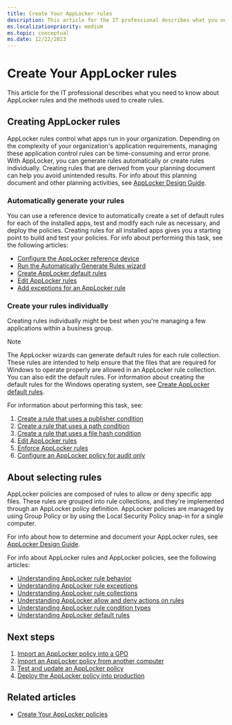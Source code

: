 ```yaml
---
title: Create Your AppLocker rules
description: This article for the IT professional describes what you need to know about AppLocker rules and the methods that you can to create rules.
ms.localizationpriority: medium
ms.topic: conceptual
ms.date: 12/22/2023
---
```


# Create Your AppLocker rules

This article for the IT professional describes what you need to know about AppLocker rules and the methods used to create rules.

## Creating AppLocker rules

AppLocker rules control what apps run in your organization. Depending on the complexity of your organization's application requirements, managing these application control rules can be time-consuming and error prone. With AppLocker, you can generate rules automatically or create rules individually. Creating rules that are derived from your planning document can help you avoid unintended results. For info about this planning document and other planning activities, see [AppLocker Design Guide](applocker-policies-design-guide.md).

### Automatically generate your rules

You can use a reference device to automatically create a set of default rules for each of the installed apps, test and modify each rule as necessary, and deploy the policies. Creating rules for all installed apps gives you a starting point to build and test your policies. For info about performing this task, see the following articles:

- [Configure the AppLocker reference device](configure-the-appLocker-reference-device.md)
- [Run the Automatically Generate Rules wizard](run-the-automatically-generate-rules-wizard.md)
- [Create AppLocker default rules](create-applocker-default-rules.md)
- [Edit AppLocker rules](edit-applocker-rules.md)
- [Add exceptions for an AppLocker rule](configure-exceptions-for-an-applocker-rule.md)

### Create your rules individually

Creating rules individually might be best when you're managing a few applications within a business group.

> [!NOTE]
> The AppLocker wizards can generate default rules for each rule collection. These rules are intended to help ensure that the files that are required for Windows to operate properly are allowed in an AppLocker rule collection. You can also edit the default rules. For information about creating the default rules for the Windows operating system, see [Create AppLocker default rules](create-applocker-default-rules.md).

For information about performing this task, see:

1. [Create a rule that uses a publisher condition](create-a-rule-that-uses-a-publisher-condition.md)
2. [Create a rule that uses a path condition](create-a-rule-that-uses-a-path-condition.md)
3. [Create a rule that uses a file hash condition](create-a-rule-that-uses-a-file-hash-condition.md)
4. [Edit AppLocker rules](edit-applocker-rules.md)
5. [Enforce AppLocker rules](enforce-applocker-rules.md)
6. [Configure an AppLocker policy for audit only](configure-an-applocker-policy-for-audit-only.md)

## About selecting rules

AppLocker policies are composed of rules to allow or deny specific app files. These rules are grouped into rule collections, and they're implemented through an AppLocker policy definition. AppLocker policies are managed by using Group Policy or by using the Local Security Policy snap-in for a single computer.

For info about how to determine and document your AppLocker rules, see [AppLocker Design Guide](applocker-policies-design-guide.md).

For info about AppLocker rules and AppLocker policies, see the following articles:

- [Understanding AppLocker rule behavior](understanding-applocker-rule-behavior.md)
- [Understanding AppLocker rule exceptions](understanding-applocker-rule-exceptions.md)
- [Understanding AppLocker rule collections](understanding-applocker-rule-collections.md)
- [Understanding AppLocker allow and deny actions on rules](understanding-applocker-allow-and-deny-actions-on-rules.md)
- [Understanding AppLocker rule condition types](understanding-applocker-rule-condition-types.md)
- [Understanding AppLocker default rules](understanding-applocker-default-rules.md)

## Next steps

1. [Import an AppLocker policy into a GPO](import-an-applocker-policy-into-a-gpo.md)
2. [Import an AppLocker policy from another computer](import-an-applocker-policy-from-another-computer.md)
3. [Test and update an AppLocker policy](test-and-update-an-applocker-policy.md)
4. [Deploy the AppLocker policy into production](deploy-the-applocker-policy-into-production.md)

## Related articles

- [Create Your AppLocker policies](create-your-applocker-policies.md)

